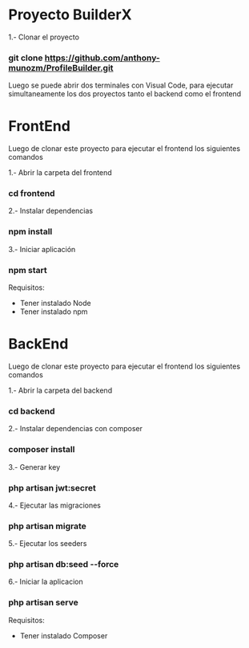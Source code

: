 # Proyecto BuilderX

1.- Clonar el proyecto
### git clone https://github.com/anthony-munozm/ProfileBuilder.git

Luego se puede abrir dos terminales con Visual Code, para ejecutar simultaneamente los dos proyectos tanto el backend como el frontend

# FrontEnd

Luego de clonar este proyecto para ejecutar el frontend los siguientes comandos

1.- Abrir la carpeta del frontend
### cd frontend

2.- Instalar dependencias
### npm install

3.- Iniciar aplicación
### npm start

Requisitos:
- Tener instalado Node
- Tener instalado npm


# BackEnd

Luego de clonar este proyecto para ejecutar el frontend los siguientes comandos

1.- Abrir la carpeta del backend
### cd backend

2.- Instalar dependencias con composer
### composer install

3.- Generar key
### php artisan jwt:secret

4.- Ejecutar las migraciones
### php artisan migrate

5.- Ejecutar los seeders
### php artisan db:seed --force

6.- Iniciar la aplicacion
### php artisan serve

Requisitos:
- Tener instalado Composer


